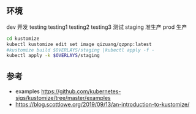 ## 环境
dev 开发
testing testing1 testing2 testing3 测试
staging 准生产
prod 生产

```bash
cd kustomize
kubectl kustomize edit set image qizuang/qzpnp:latest
#kustomize build $OVERLAYS/staging |kubectl apply -f -
kubectl apply -k $OVERLAYS/staging
```


## 参考
* examples https://github.com/kubernetes-sigs/kustomize/tree/master/examples
* https://blog.scottlowe.org/2019/09/13/an-introduction-to-kustomize/